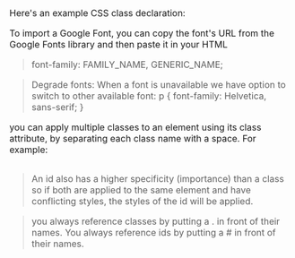 Here's an example CSS class declaration:

<style>
  .blue-text {
    color: blue;
  }
</style>

<style>
fontsize, font-family
h2 {
  font-family: sans-serif;
}

p {
font-size: 16px;
} 
</style>


To import a Google Font, you can copy the font's URL from the Google Fonts library and then paste it in your HTML
>font-family: FAMILY_NAME, GENERIC_NAME;

>Degrade fonts: When a font is unavailable we have option to switch to other available font:
p {
  font-family: Helvetica, sans-serif;
}

you can apply multiple classes to an element using its class attribute, by separating each class name with a space. For example:

<img class="class1 class2">

>An id also has a higher specificity (importance) than a class so if both are applied to the same element and have conflicting styles, the styles of the id will be applied.

> you always reference classes by putting a . in front of their names. You always reference ids by putting a # in front of their names.